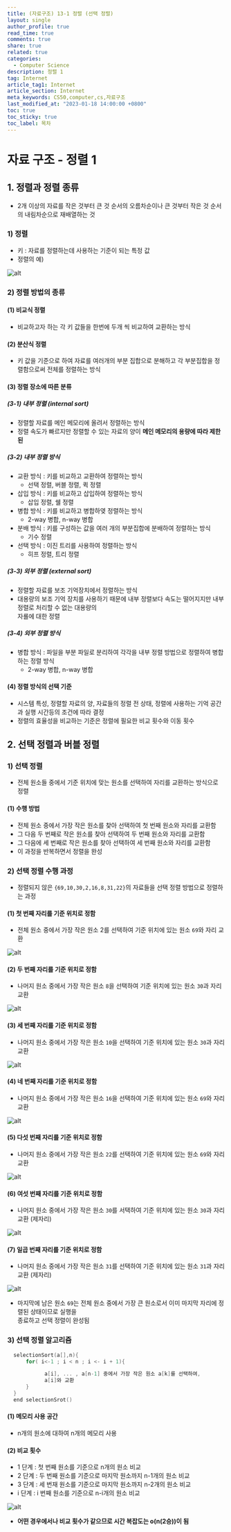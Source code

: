 ```yaml
---
title: (자료구조) 13-1 정렬 (선택 정렬)
layout: single
author_profile: true
read_time: true
comments: true
share: true
related: true
categories:
  - Computer Science
description: 정렬 1
tag: Internet
article_tag1: Internet
article_section: Internet
meta_keywords: CS50,computer,cs,자료구조
last_modified_at: "2023-01-18 14:00:00 +0800"
toc: true
toc_sticky: true
toc_label: 목차
---
```


# 자료 구조 - 정렬 1

## 1. 정렬과 정렬 종류

- 2개 이상의 자료를 작은 것부터 큰 것 순서의 오름차순이나 큰 것부터 작은 것 순서의 내림차순으로 재배열하는 것

### 1) 정렬

- 키 : 자료를 정렬하는데 사용하는 기준이 되는 특정 값
- 정렬의 예)

![alt](/assets/images/post/ComputerStudy/708.png)

### 2) 정렬 방법의 종류

#### (1) 비교식 정렬

- 비교하고자 하는 각 키 값들을 한번에 두개 씩 비교하여 교환하는 방식

#### (2) 분산식 정렬

- 키 값을 기준으로 하여 자료를 여러개의 부분 집합으로 분해하고 각 부분집합을 정렬함으로써 전체를 정렬하는 방식

#### (3) 정렬 장소에 따른 분류

##### (3-1) 내부 정렬 (internal sort)

- 정렬할 자료를 메인 메모리에 올려서 정렬하는 방식
- 정렬 속도가 빠르지만 정렬할 수 있는 자료의 양이 **메인 메모리의 용량에 따라 제한된**

##### (3-2) 내부 정렬 방식

- 교환 방식 : 키를 비교하고 교환하여 정렬하는 방식
  - 선택 정렬, 버블 정렬, 퀵 정렬
- 삽입 방식 : 키를 비교하고 삽입하여 정렬하는 방식
  - 삽입 정렬, 쉘 정렬
- 병합 방식 : 키를 비교하고 병합하옂 정렬하는 방식
  - 2-way 병합, n-way 병합
- 분배 방식 : 키를 구성하는 값을 여러 개의 부분집합에 분배하여 정렬하는 방식
  - 기수 정렬
- 선택 방식 : 이진 트리를 사용하여 정렬하는 방식
  - 히프 정렬, 트리 정렬

##### (3-3) 외부 정렬 (external sort)

- 정렬할 자료를 보조 기억장치에서 정렬하는 방식
- 대용량의 보조 기억 장치를 사용하기 때문에 내부 정렬보다 속도는 떨어지지만 내부 정렬로 처리할 수 없는 대용량의  
  자룔에 대한 정렬

##### (3-4) 외부 정렬 방식

- 병합 방식 : 파일을 부분 파일로 분리하여 각각을 내부 정렬 방법으로 정렬하여 병합하는 정렬 방식
  - 2-way 병합, n-way 병합

#### (4) 정렬 방식의 선택 기준

- 시스템 특성, 정렬할 자료의 양, 자료들의 정렬 전 상태, 정렬에 사용하는 기억 공간과 실행 시간등의 조건에 따라 결정
- 정렬의 효율성을 비교하는 기준은 정렬에 필요한 비교 횟수와 이동 횟수

## 2. 선택 정렬과 버블 정렬

### 1) 선택 정렬

- 전체 원소들 중에서 기준 위치에 맞는 원소를 선택하여 자리를 교환하는 방식으로 정렬

#### (1) 수행 방법

- 전체 원소 중에서 가장 작은 원소를 찾아 선택하여 첫 번째 원소와 자리를 교환함
- 그 다음 두 번째로 작은 원소를 찾아 선택하여 두 번째 원소와 자리를 교환함
- 그 다음에 세 번째로 작은 원소를 찾아 선택하여 세 번째 원소와 자리를 교환함
- 이 과정을 반복하면서 정렬을 완성

### 2) 선택 정렬 수행 과정

- 정렬되지 않은 `{69,10,30,2,16,8,31,22}`의 자료들을 선택 정렬 방법으로 정렬하는 과정

#### (1) 첫 번째 자리를 기준 위치로 정함

- 전체 원소 중에서 가장 작은 원소 2를 선택하여 기준 위치에 있는 원소 `69`와 자리 교환

![alt](/assets/images/post/ComputerStudy/709.png)

#### (2) 두 번째 자리를 기준 위치로 정함

- 나머지 원소 중에서 가장 작은 원소 `8`을 선택하여 기준 위치에 있는 원소 `30`과 자리 교환

![alt](/assets/images/post/ComputerStudy/710.png)

#### (3) 세 번째 자리를 기준 위치로 정함

- 나머지 원소 중에서 가장 작은 원소 `10`을 선택하여 기준 위치에 있는 원소 `30`과 자리 교환

![alt](/assets/images/post/ComputerStudy/711.png)

#### (4) 네 번째 자리를 기준 위치로 정함

- 나머지 원소 중에서 가장 작은 원소 `16`을 선택하여 기준 위치에 있는 원소 `69`와 자리 교환

![alt](/assets/images/post/ComputerStudy/712.png)

#### (5) 다섯 번째 자리를 기준 위치로 정함

- 나머지 원소 중에서 가장 작은 원소 `22`를 선택하여 기준 위치에 있는 원소 `69`와 자리 교환

![alt](/assets/images/post/ComputerStudy/713.png)

#### (6) 여섯 번째 자리를 기준 위치로 정함

- 나머지 원소 중에서 가장 작은 원소 `30`를 서택하여 기준 위치에 있는 원소 `30`과 자리 교환 (제자리)

![alt](/assets/images/post/ComputerStudy/714.png)

#### (7) 일곱 번째 자리를 기준 위치로 정함

- 나머지 원소 중에서 가장 작은 원소 `31`를 선택하여 기준 위치에 있는 원소 `31`과 자리 교환 (제자리)

![alt](/assets/images/post/ComputerStudy/715.png)

- 마지막에 남은 원소 `69`는 전체 원소 중에서 가장 큰 원소로서 이미 마지막 자리에 정렬된 상태이므로 실행을  
  종료하고 선택 정렬이 완성됨

### 3) 선택 정렬 알고리즘

```c
  selectionSort(a[],n){
      for( i<-1 ; i < n ; i <- i + 1){

            a[i], ... , a[n-1] 중에서 가장 작은 원소 a[k]를 선택하여,
            a[i]와 교환
      }
  }
  end selectionSrot()
```

#### (1) 메모리 사용 공간

- n개의 원소에 대하여 n개의 메모리 사용

#### (2) 비교 횟수

- 1 단계 : 첫 번째 원소를 기준으로 n개의 원소 비교
- 2 단계 : 두 번째 원소를 기준으로 마지막 원소까지 n-1개의 원소 비교
- 3 단계 : 세 번재 원소를 기준으로 마지막 원소까지 n-2개의 원소 비교
- i 단계 : i 번째 원소를 기준으로 n-i개의 원소 비교

![alt](/assets/images/post/ComputerStudy/716.png)

- **어떤 경우에서나 비교 횟수가 같으므로 시간 복잡도는 o(n(2승))이 됨**
